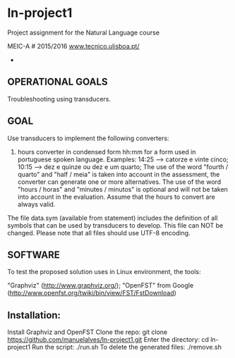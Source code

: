 ln-project1
============

Project assignment for the Natural Language course 

MEIC-A # 2015/2016
www.tecnico.ulisboa.pt/ 

-
OPERATIONAL GOALS
-
Troubleshooting using transducers.

GOAL
-
Use transducers to implement the following converters:
  1. hours converter in condensed form hh:mm for a form used in portuguese spoken language. 
    Examples:
      14:25 --> catorze e vinte cinco;
      10:15 --> dez e quinze ou dez e um quarto;
    The use of the word "fourth / quarto" and "half / meia" is taken into account in the assessment, the converter can generate one or more alternatives.
    The use of the word "hours / horas" and "minutes / minutos" is optional and will not be taken into account in the evaluation.
    Assume that the hours to convert are always valid.
 
The file data.sym (available from statement) includes the definition of all symbols that can be used by transducers to develop. This file can NOT be changed.
Please note that all files should use UTF-8 encoding.

SOFTWARE
-
To test the proposed solution uses in Linux environment, the tools:

"Graphviz" (http://www.graphviz.org/);
"OpenFST" from Google (http://www.openfst.org/twiki/bin/view/FST/FstDownload)

Installation:
-

Install Graphviz and OpenFST
Clone the repo: git clone https://github.com/manuelalves/ln-project1.git
Enter the directory: cd ln-project1
Run the script: ./run.sh
To delete the generated files: ./remove.sh
